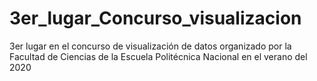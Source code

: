 # 3er_lugar_Concurso_visualizacion
3er lugar en el concurso de visualización de datos organizado por la Facultad de Ciencias de la Escuela Politécnica Nacional en el verano del 2020
